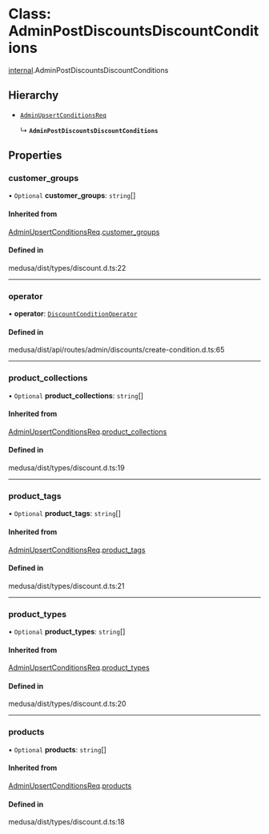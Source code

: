 # Class: AdminPostDiscountsDiscountConditions

[internal](../modules/internal-6.md).AdminPostDiscountsDiscountConditions

## Hierarchy

- [`AdminUpsertConditionsReq`](internal-6.AdminUpsertConditionsReq.md)

  ↳ **`AdminPostDiscountsDiscountConditions`**

## Properties

### customer\_groups

• `Optional` **customer\_groups**: `string`[]

#### Inherited from

[AdminUpsertConditionsReq](internal-6.AdminUpsertConditionsReq.md).[customer_groups](internal-6.AdminUpsertConditionsReq.md#customer_groups)

#### Defined in

medusa/dist/types/discount.d.ts:22

___

### operator

• **operator**: [`DiscountConditionOperator`](../enums/internal.DiscountConditionOperator.md)

#### Defined in

medusa/dist/api/routes/admin/discounts/create-condition.d.ts:65

___

### product\_collections

• `Optional` **product\_collections**: `string`[]

#### Inherited from

[AdminUpsertConditionsReq](internal-6.AdminUpsertConditionsReq.md).[product_collections](internal-6.AdminUpsertConditionsReq.md#product_collections)

#### Defined in

medusa/dist/types/discount.d.ts:19

___

### product\_tags

• `Optional` **product\_tags**: `string`[]

#### Inherited from

[AdminUpsertConditionsReq](internal-6.AdminUpsertConditionsReq.md).[product_tags](internal-6.AdminUpsertConditionsReq.md#product_tags)

#### Defined in

medusa/dist/types/discount.d.ts:21

___

### product\_types

• `Optional` **product\_types**: `string`[]

#### Inherited from

[AdminUpsertConditionsReq](internal-6.AdminUpsertConditionsReq.md).[product_types](internal-6.AdminUpsertConditionsReq.md#product_types)

#### Defined in

medusa/dist/types/discount.d.ts:20

___

### products

• `Optional` **products**: `string`[]

#### Inherited from

[AdminUpsertConditionsReq](internal-6.AdminUpsertConditionsReq.md).[products](internal-6.AdminUpsertConditionsReq.md#products)

#### Defined in

medusa/dist/types/discount.d.ts:18
